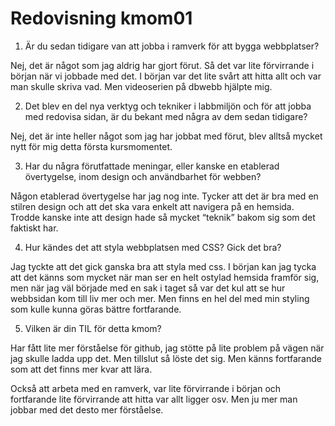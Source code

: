 ---
---
Redovisning kmom01
=========================
 1. Är du sedan tidigare van att jobba i ramverk för att bygga webbplatser?

Nej, det är något som jag aldrig har gjort förut. Så det var lite förvirrande i början när vi jobbade med det. I början var det lite svårt att hitta allt och var man skulle skriva vad. Men videoserien på dbwebb hjälpte mig.

2. Det blev en del nya verktyg och tekniker i labbmiljön och för att jobba med redovisa sidan, är du bekant med några av dem sedan tidigare?

Nej, det är inte heller något som jag har jobbat med förut, blev alltså mycket nytt för mig detta första kursmomentet.

3. Har du några förutfattade meningar, eller kanske en etablerad övertygelse, inom design och användbarhet för webben?

Någon etablerad övertygelse har jag nog inte. Tycker att det är bra med en stilren design och att det ska vara enkelt att navigera på en hemsida. Trodde kanske inte att design hade så mycket “teknik” bakom sig som det faktiskt har.

4. Hur kändes det att styla webbplatsen med CSS? Gick det bra?

Jag tyckte att det gick ganska bra att styla med css. I början kan jag tycka att det känns som mycket när man ser en helt ostylad hemsida framför sig, men när jag väl började med en sak i taget så var det kul att se hur webbsidan kom till liv mer och mer. Men finns en hel del med min styling som kulle kunna göras bättre fortfarande.

5. Vilken är din TIL för detta kmom?

Har fått lite mer förståelse för github, jag stötte på lite problem på vägen när jag skulle ladda upp det. Men tillslut så löste det sig. Men känns fortfarande som att det finns mer kvar att lära.

Också att arbeta med en ramverk, var lite förvirrande i början och fortfarande lite förvirrande att hitta var allt ligger osv. Men ju mer man jobbar med det desto mer förståelse.
